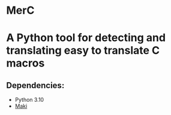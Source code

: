 # MerC

# A Python tool for detecting and translating easy to translate C macros

## Dependencies:
- Python 3.10
- [Maki](https://github.com/appleseedlab/maki)
